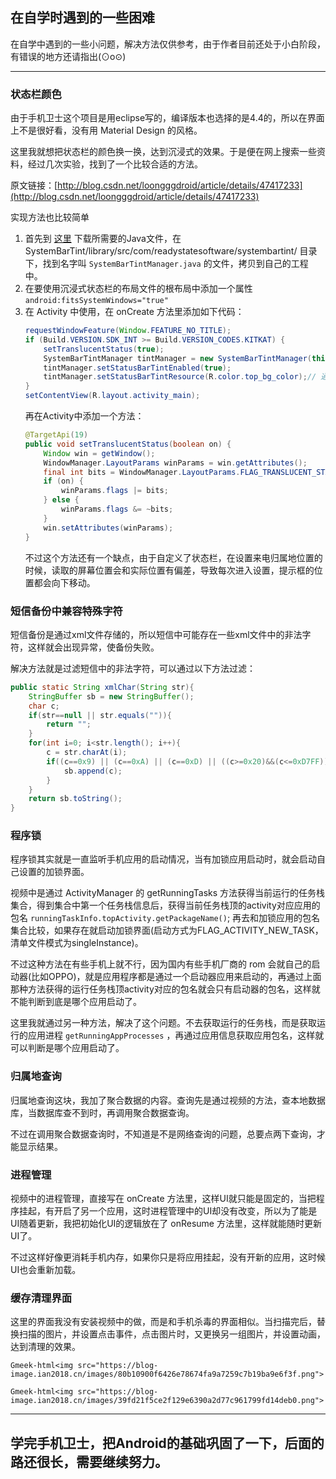 ## 在自学时遇到的一些困难

在自学中遇到的一些小问题，解决方法仅供参考，由于作者目前还处于小白阶段，有错误的地方还请指出(⊙o⊙)

---

### 状态栏颜色

由于手机卫士这个项目是用eclipse写的，编译版本也选择的是4.4的，所以在界面上不是很好看，没有用 Material Design 的风格。

这里我就想把状态栏的颜色换一换，达到沉浸式的效果。于是便在网上搜索一些资料，经过几次实验，找到了一个比较合适的方法。

原文链接：[http://blog.csdn.net/loongggdroid/article/details/47417233](http://blog.csdn.net/loongggdroid/article/details/47417233)

实现方法也比较简单

1. 首先到 [这里](https://github.com/hexiaochun/SystemBarTint) 下载所需要的Java文件，在 SystemBarTint/library/src/com/readystatesoftware/systembartint/ 目录下，找到名字叫 `SystemBarTintManager.java` 的文件，拷贝到自己的工程中。
2. 在要使用沉浸式状态栏的布局文件的根布局中添加一个属性 `android:fitsSystemWindows="true"`
3. 在 Activity 中使用，在 onCreate 方法里添加如下代码：
    ```java
    requestWindowFeature(Window.FEATURE_NO_TITLE);
    if (Build.VERSION.SDK_INT >= Build.VERSION_CODES.KITKAT) {
        setTranslucentStatus(true);
        SystemBarTintManager tintManager = new SystemBarTintManager(this);
        tintManager.setStatusBarTintEnabled(true);
        tintManager.setStatusBarTintResource(R.color.top_bg_color);// 通知栏所需颜色
    }
    setContentView(R.layout.activity_main);
    ```
    再在Activity中添加一个方法：
    ```java
    @TargetApi(19)
    public void setTranslucentStatus(boolean on) {
        Window win = getWindow();
        WindowManager.LayoutParams winParams = win.getAttributes();
        final int bits = WindowManager.LayoutParams.FLAG_TRANSLUCENT_STATUS;
        if (on) {
            winParams.flags |= bits;
        } else {
            winParams.flags &= ~bits;
        }
        win.setAttributes(winParams);
    }
    ```
    不过这个方法还有一个缺点，由于自定义了状态栏，在设置来电归属地位置的时候，读取的屏幕位置会和实际位置有偏差，导致每次进入设置，提示框的位置都会向下移动。

### 短信备份中兼容特殊字符

短信备份是通过xml文件存储的，所以短信中可能存在一些xml文件中的非法字符，这样就会出现异常，使备份失败。

解决方法就是过滤短信中的非法字符，可以通过以下方法过滤：

```java
public static String xmlChar(String str){
    StringBuffer sb = new StringBuffer();
    char c;
    if(str==null || str.equals("")){
        return "";
    }
    for(int i=0; i<str.length(); i++){
        c = str.charAt(i);
        if((c==0x9) || (c==0xA) || (c==0xD) || ((c>=0x20)&&(c<=0xD7FF)) || ((c>=0xE000)&&(c<=0xFFFD)) || (c>=0x10000)&&(c<=0x10FFFF)){
            sb.append(c);
        }
    }
    return sb.toString();
}
```

### 程序锁

程序锁其实就是一直监听手机应用的启动情况，当有加锁应用启动时，就会启动自己设置的加锁界面。

视频中是通过 ActivityManager 的 getRunningTasks 方法获得当前运行的任务栈集合，得到集合中第一个任务栈信息后，获得当前任务栈顶的activity对应应用的包名 `runningTaskInfo.topActivity.getPackageName()`; 再去和加锁应用的包名集合比较，如果存在就启动加锁界面(启动方式为FLAG_ACTIVITY_NEW_TASK，清单文件模式为singleInstance)。

不过这种方法在有些手机上就不行，因为国内有些手机厂商的 rom 会就自己的启动器(比如OPPO)，就是应用程序都是通过一个启动器应用来启动的，再通过上面那种方法获得的运行任务栈顶activity对应的包名就会只有启动器的包名，这样就不能判断到底是哪个应用启动了。

这里我就通过另一种方法，解决了这个问题。不去获取运行的任务栈，而是获取运行的应用进程 `getRunningAppProcesses` ，再通过应用信息获取应用包名，这样就可以判断是哪个应用启动了。

### 归属地查询

归属地查询这块，我加了聚合数据的内容。查询先是通过视频的方法，查本地数据库，当数据库查不到时，再调用聚合数据查询。

不过在调用聚合数据查询时，不知道是不是网络查询的问题，总要点两下查询，才能显示结果。

### 进程管理

视频中的进程管理，直接写在 onCreate 方法里，这样UI就只能是固定的，当把程序挂起，有开启了另一个应用，这时进程管理中的UI却没有改变，所以为了能是UI随着更新，我把初始化UI的逻辑放在了 onResume 方法里，这样就能随时更新UI了。

不过这样好像更消耗手机内存，如果你只是将应用挂起，没有开新的应用，这时候UI也会重新加载。

### 缓存清理界面

这里的界面我没有安装视频中的做，而是和手机杀毒的界面相似。当扫描完后，替换扫描的图片，并设置点击事件，点击图片时，又更换另一组图片，并设置动画，达到清理的效果。

`Gmeek-html<img src="https://blog-image.ian2018.cn/images/80b10900f6426e78674fa9a7259c7b19ba9e6f3f.png">`

`Gmeek-html<img src="https://blog-image.ian2018.cn/images/39fd21f5ce2f129e6390a2d77c961799fd14deb0.png">`

---

## 学完手机卫士，把Android的基础巩固了一下，后面的路还很长，需要继续努力。










<!-- ##{"timestamp":1472911787}## -->